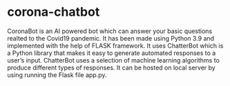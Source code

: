 # corona-chatbot
CoronaBot is an AI powered bot which can answer your basic questions realted to the Covid19 pandemic.
It has been made using Python 3.9 and implemented with the help of FLASK framework.
It uses ChatterBot which is a Python library that makes it easy to generate automated responses to a user’s input. ChatterBot uses a selection of machine learning algorithms to produce different types of responses.
It can be hosted on local server by using running the Flask file app.py.




